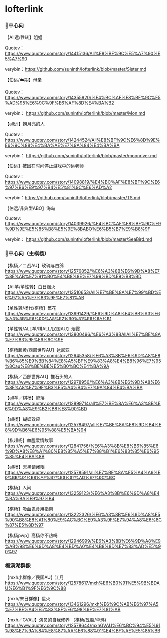 # lofterlink


### 🦋中心向

【All远/性转】姐姐

Quotev：https://www.quotev.com/story/14415136/All%E8%BF%9C%E5%A7%90%E5%A7%90

verybin：https://github.com/suninth/lofterlink/blob/master/Sister.md

【伯远/☁️期】母亲

Quotev：https://www.quotev.com/story/14355920/%E4%BC%AF%E8%BF%9C%E5%AD%95%E6%9C%9F%E6%AF%8D%E4%BA%B2

verybin： https://github.com/suninth/lofterlink/blob/master/Mon.md

【all远】捞月亮的人

Quotev：https://www.quotev.com/story/14244524/All%E8%BF%9C%E6%8D%9E%E6%9C%88%E4%BA%AE%E7%9A%84%E4%BA%BA

verybin： https://github.com/suninth/lofterlink/blob/master/moonriver.md


【伯远】被困在时间停止游戏中的远老师

Quotev：https://www.quotev.com/story/14098819/%E4%BC%AF%E8%BF%9C%E6%97%B6%E9%97%B4%E5%81%9C%E6%AD%A2

verybin：https://github.com/suninth/lofterlink/blob/master/TS.md


【伯远/非典型ABO】海鸟

Quotev: https://www.quotev.com/story/14039926/%E4%BC%AF%E8%BF%9C%E9%9D%9E%E5%85%B8%E5%9E%8BABO%E6%B5%B7%E9%B8%9F

verybin： https://github.com/suninth/lofterlink/blob/master/SeaBird.md 


### 🐑中心向（主棋杨） 

【棋杨／二战AU】玫瑰与白鸽
https://www.quotev.com/story/12576852/%E6%A3%8B%E6%9D%A8%E7%8E%AB%E7%91%B0%E4%B8%8E%E7%99%BD%E9%B8%BD

【All羊/单性转】白日烟火
https://www.quotev.com/story/13510653/All%E7%BE%8A%E7%99%BD%E6%97%A5%E7%83%9F%E7%81%AB

【单性转/杨代/棋杨】繁花
https://www.quotev.com/story/13991429/%E6%9D%A8%E4%BB%A3%E6%A3%8B%E6%9D%A8%E7%B9%81%E8%8A%B1

【单性转/ALL羊/棋ALL/民国AU】烟霞
https://www.quotev.com/story/13800496/%E6%A3%8BAllAll%E7%BE%8A%E7%83%9F%E9%9C%9E

【棋杨超黄/西部世界AU】达尼亚
https://www.quotev.com/story/12645358/%E6%A3%8B%E6%9D%A8%E8%B6%85%E9%BB%84%E8%A5%BF%E9%83%A8%E4%B8%96%E7%95%8Cau%E8%BE%BE%E5%B0%BC%E4%BA%9A

【棋杨／西部世界AU】推石头的人
https://www.quotev.com/story/12978956/%E6%A3%8B%E6%9D%A8%E6%8E%A8%E7%9F%B3%E5%A4%B4%E7%9A%84%E4%BA%BA

【all羊／棋杨】鲸落
https://www.quotev.com/story/12899714/all%E7%BE%8A%E6%A3%8B%E6%9D%A8%E9%B2%B8%E8%90%BD

【all杨】蝴蝶效应
https://www.quotev.com/story/12578497/all%E7%BE%8A%E8%9D%B4%E8%9D%B6%E6%95%88%E5%BA%94

【棋超杨】血腥爱情故事
https://www.quotev.com/story/12841756/%E6%A3%8B%E8%B6%85%E6%9D%A8%E8%A1%80%E8%85%A5%E7%88%B1%E6%83%85%E6%95%85%E4%BA%8B
 
【all杨】天黑请闭眼
https://www.quotev.com/story/12578591/all%E7%BE%8A%E5%A4%A9%E9%BB%91%E8%AF%B7%E9%97%AD%E7%9C%BC

【棋杨】人间
https://www.quotev.com/story/13259123/%E6%A3%8B%E6%9D%A8%E4%BA%BA%E9%97%B4

【棋杨】吸血鬼食用指南
https://www.quotev.com/story/13222326/%E6%A3%8B%E6%9D%A8%E5%90%B8%E8%A1%80%E9%AC%BC%E9%A3%9F%E7%94%A8%E6%8C%87%E5%8D%97

【棋杨pwp】高杨你不热吗
https://www.quotev.com/story/12946999/%E6%A3%8B%E6%9D%A8%E9%AB%98%E6%9D%A8%E4%BD%A0%E4%B8%8D%E7%83%AD%E5%90%97


### 梅溪湖群像
【mxh小群像／民国AU】江月
https://www.quotev.com/story/12578617/mxh%E6%B0%91%E5%9B%BDAU%E6%B1%9F%E6%9C%88

【mxh/末日群像】星火 
https://www.quotev.com/story/13461296/mxh%E6%9C%AB%E6%97%A5%E7%BE%A4%E5%83%8F%E6%98%9F%E7%81%AB

【mxh／GVAU】演员的自我修养 （棋杨/昱超/卓玮)
https://www.quotev.com/story/12578644/mxhGVAU%E6%BC%94%E5%91%98%E7%9A%84%E8%87%AA%E6%88%91%E4%BF%AE%E5%85%BB

